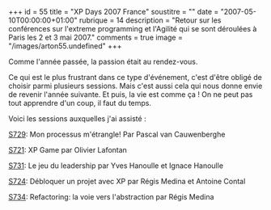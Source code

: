 +++
id = 55
title = "XP Days 2007 France"
soustitre = ""
date = "2007-05-10T00:00:00+01:00"
rubrique = 14
description = "Retour sur les conférences sur l'extreme programming et l'Agilité qui se sont déroulées à Paris les 2 et 3 mai 2007."
comments = true
image = "/images/arton55.undefined"
+++

<div class="chapo"></div>
Comme l'année passée, la passion était au rendez-vous. 

Ce qui est le plus frustrant dans ce type d'événement, c'est d'être obligé de choisir parmi plusieurs sessions. Mais c'est aussi cela qui nous donne envie de revenir l'année suivante. Et puis, la vie est comme ça ! On ne peut pas tout apprendre d'un coup, il faut du temps.

Voici les sessions auxquelles j'ai assisté :

[S729](http://xp-france.net/index.php?option=com_content&task=view&id=35&Itemid=104#S729): Mon processus m'étrangle! Par Pascal van Cauwenberghe

[S721](http://xp-france.net/index.php?option=com_content&task=view&id=35&Itemid=104#S721): XP Game par Olivier Lafontan

[S731](http://xp-france.net/index.php?option=com_content&task=view&id=35&Itemid=104#S731): Le jeu du leadership par Yves Hanoulle et Ignace Hanoulle

[S724](http://xp-france.net/index.php?option=com_content&task=view&id=35&Itemid=104#S724): Débloquer un projet avec XP par Régis Medina et Antoine Contal

[S734](http://xp-france.net/index.php?option=com_content&task=view&id=35&Itemid=104#S734): Refactoring: la voie vers l'abstraction par Régis Medina